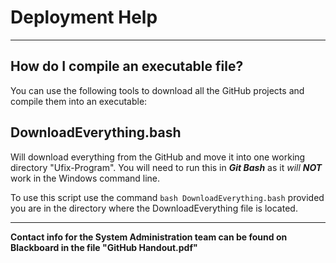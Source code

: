 # Deployment Help

***

## How do I compile an executable file?
You can use the following tools to download all the GitHub projects and compile them into an executable:

## DownloadEverything.bash
Will download everything from the GitHub and move it into one working directory "Ufix-Program". You will need to run this in ***Git Bash*** as it *will **NOT*** work in the Windows command line.

To use this script use the command `bash DownloadEverything.bash` provided you are in the directory where the DownloadEverything file is located.

***

**Contact info for the System Administration team can be found on Blackboard in the file "GitHub Handout.pdf"**

